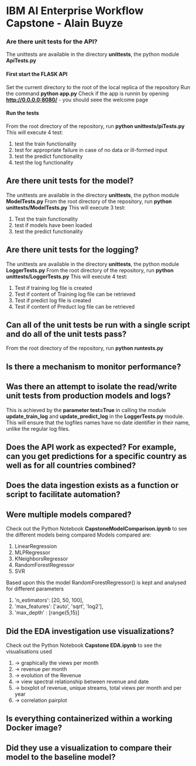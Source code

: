 # IBM AI Enterprise Workflow Capstone - Alain Buyze

### Are there unit tests for the API?
The unittests are available in the directory **unittests**, the python module **ApiTests.py**

#### First start the FLASK API
Set the current directory to the root of the local replica of the repository
Run the command **python app.py**
Check if the app is runnin by opening **http://0.0.0.0:8080/** - you should seee the welcome page

#### Run the tests
From the root directory of the repository, run **python unittests/piTests.py**
This will execute 4 test:
1. test the train functionality
2. test for appropriate failure in case of no data or ill-formed input
3. test the predict functionality
4. test the log functionality

## Are there unit tests for the model?
The unittests are available in the directory **unittests**, the python module **ModelTests.py**
From the root directory of the repository, run **python unittests/ModelTests.py**
This will execute 3 test:
1. Test the train functionality
2. test if models have been loaded
3. test the predict functionality

## Are there unit tests for the logging?
The unittests are available in the directory **unittests**, the python module **LoggerTests.py**
From the root directory of the repository, run **python unittests/LoggerTests.py**
This will execute 4 test:
1. Test if training log file is created
2. Test if content of Training log file can be retrieved 
3. Test if predict log file is created
4. Test if content of Preduct log file can be retrieved

## Can all of the unit tests be run with a single script and do all of the unit tests pass?
From the root directory of the repository, run **python runtests.py** 
 
## Is there a mechanism to monitor performance?


## Was there an attempt to isolate the read/write unit tests from production models and logs?
This is achieved by the **parameter test=True** in calling the module **update_train_log** and **update_predict_log** in the **LoggerTests.py** module. 
This will ensure that the logfiles names have no date identifier in their name, unlike the regular log files. 


## Does the API work as expected? For example, can you get predictions for a specific country as well as for all countries combined?


## Does the data ingestion exists as a function or script to facilitate automation?


## Were multiple models compared?
Check out the Python Notebook **CapstoneModelComparison.ipynb** to see the different models being compared
Models compared are: 
1. LinearRegression
2. MLPRegressor
3. KNeighborsRegressor
4. RandomForestRegressor
5. SVR

Based upon this the model RandomForestRegressor() is kept and analysed for different parameters
1. 'n_estimators': [20, 50, 100],
2. 'max_features': ['auto', 'sqrt', 'log2'],
3. 'max_depth' : [range(5,15)]


## Did the EDA investigation use visualizations?
Check out the Python Notebook **Capstone EDA.ipynb** to see the visualisations used
1. -> graphically the views per month
2. -> revenue per month
3. -> evolution of the Revenue
4. -> view spectral relationship between revenue and date 
5. -> boxplot of revenue, unique streams, total views per month and per year
6. -> correlation pairplot

## Is everything containerized within a working Docker image?


## Did they use a visualization to compare their model to the baseline model?
